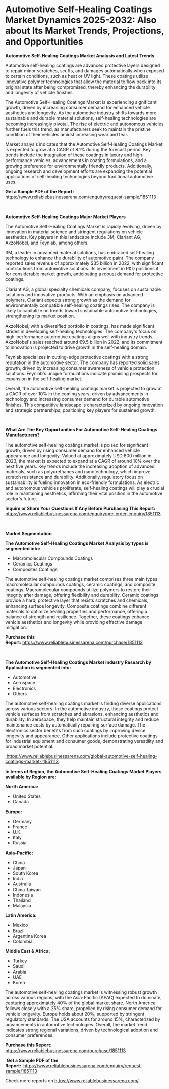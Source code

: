 <p><h1>Automotive Self-Healing Coatings Market Dynamics 2025-2032: Also about Its Market Trends, Projections, and Opportunities</h1></p><p><strong>Automotive Self-Healing Coatings Market Analysis and Latest Trends</strong></p>
<p><p>Automotive self-healing coatings are advanced protective layers designed to repair minor scratches, scuffs, and damages automatically when exposed to certain conditions, such as heat or UV light. These coatings utilize innovative polymer technologies that allow the material to flow back into its original state after being compromised, thereby enhancing the durability and longevity of vehicle finishes. </p><p>The Automotive Self-Healing Coatings Market is experiencing significant growth, driven by increasing consumer demand for enhanced vehicle aesthetics and longevity. As the automotive industry shifts towards more sustainable and durable material solutions, self-healing technologies are becoming increasingly pivotal. The rise of electric and autonomous vehicles further fuels this trend, as manufacturers seek to maintain the pristine condition of their vehicles amidst increasing wear and tear.</p><p>Market analysis indicates that the Automotive Self-Healing Coatings Market is expected to grow at a CAGR of 8.1% during the forecast period. Key trends include the integration of these coatings in luxury and high-performance vehicles, advancements in coating formulations, and a growing preference for environmentally friendly products. Additionally, ongoing research and development efforts are expanding the potential applications of self-healing technologies beyond traditional automotive uses.</p></p>
<p><strong>Get a Sample PDF of the Report:&nbsp;</strong> <a href="https://www.reliablebusinessarena.com/enquiry/request-sample/1851113?utm_campaign=1941&utm_medium=2&utm_source=Github&utm_content=ia&utm_term=07012025&utm_id=automotive-self-healing-coatings">https://www.reliablebusinessarena.com/enquiry/request-sample/1851113</a></p>
<p>&nbsp;</p>
<p><strong>Automotive Self-Healing Coatings Major Market Players</strong></p>
<p><p>The Automotive Self-Healing Coatings Market is rapidly evolving, driven by innovation in material science and stringent regulations on vehicle aesthetics. Key players in this landscape include 3M, Clariant AG, AkzoNobel, and Feynlab, among others.</p><p>3M, a leader in advanced material solutions, has embraced self-healing technology to enhance the durability of automotive paint. The company reported sales revenue of approximately $35 billion in 2022, with significant contributions from automotive solutions. Its investment in R&D positions it for considerable market growth, anticipating a robust demand for protective coatings.</p><p>Clariant AG, a global specialty chemicals company, focuses on sustainable solutions and innovative products. With an emphasis on advanced polymers, Clariant expects strong growth as the demand for environmentally compatible self-healing coatings rises. The company is likely to capitalize on trends toward sustainable automotive technologies, strengthening its market position.</p><p>AkzoNobel, with a diversified portfolio in coatings, has made significant strides in developing self-healing technologies. The company's focus on high-performance automotive coatings aligns well with industry trends. AkzoNobel's sales reached around €9.5 billion in 2022, and its commitment to innovation is projected to drive growth in the self-healing domain.</p><p>Feynlab specializes in cutting-edge protective coatings with a strong reputation in the automotive sector. The company has reported solid sales growth, driven by increasing consumer awareness of vehicle protection solutions. Feynlab's unique formulations indicate promising prospects for expansion in the self-healing market.</p><p>Overall, the automotive self-healing coatings market is projected to grow at a CAGR of over 10% in the coming years, driven by advancements in technology and increasing consumer demand for durable automotive finishes. This competitive landscape is characterized by ongoing innovation and strategic partnerships, positioning key players for sustained growth.</p></p>
<p>&nbsp;</p>
<p><strong>What Are The Key Opportunities For Automotive Self-Healing Coatings Manufacturers?</strong></p>
<p><p>The automotive self-healing coatings market is poised for significant growth, driven by rising consumer demand for enhanced vehicle appearance and longevity. Valued at approximately USD 600 million in 2023, the market is expected to expand at a CAGR of around 10% over the next five years. Key trends include the increasing adoption of advanced materials, such as polyurethanes and nanotechnology, which improve scratch resistance and durability. Additionally, regulatory focus on sustainability is fueling innovation in eco-friendly formulations. As electric and autonomous vehicles proliferate, self-healing coatings will play a crucial role in maintaining aesthetics, affirming their vital position in the automotive sector's future.</p></p>
<p><strong>Inquire or Share Your Questions If Any Before Purchasing This Report:</strong> <a href="https://www.reliablebusinessarena.com/enquiry/pre-order-enquiry/1851113?utm_campaign=1941&utm_medium=2&utm_source=Github&utm_content=ia&utm_term=07012025&utm_id=automotive-self-healing-coatings">https://www.reliablebusinessarena.com/enquiry/pre-order-enquiry/1851113</a></p>
<p>&nbsp;</p>
<p><strong>Market Segmentation</strong></p>
<p><strong>The Automotive Self-Healing Coatings Market Analysis by types is segmented into:</strong></p>
<p><ul><li>Macromolecular Compounds Coatings</li><li>Ceramics Coatings</li><li>Composites Coatings</li></ul></p>
<p><p>The automotive self-healing coatings market comprises three main types: macromolecular compounds coatings, ceramic coatings, and composite coatings. Macromolecular compounds utilize polymers to restore their integrity after damage, offering flexibility and durability. Ceramic coatings provide a hard, protective layer that resists scratches and chemicals, enhancing surface longevity. Composite coatings combine different materials to optimize healing properties and performance, offering a balance of strength and resilience. Together, these coatings enhance vehicle aesthetics and longevity while providing effective damage mitigation.</p></p>
<p><strong>Purchase this Report:&nbsp;</strong><a href="https://www.reliablebusinessarena.com/purchase/1851113?utm_campaign=1941&utm_medium=2&utm_source=Github&utm_content=ia&utm_term=07012025&utm_id=automotive-self-healing-coatings">https://www.reliablebusinessarena.com/purchase/1851113</a></p>
<p>&nbsp;</p>
<p><strong>The Automotive Self-Healing Coatings Market Industry Research by Application is segmented into:</strong></p>
<p><ul><li>Automotive</li><li>Aerospace</li><li>Electronics</li><li>Others</li></ul></p>
<p><p>The automotive self-healing coatings market is finding diverse applications across various sectors. In the automotive industry, these coatings protect vehicle surfaces from scratches and abrasions, enhancing aesthetics and durability. In aerospace, they help maintain structural integrity and reduce maintenance costs by automatically repairing surface damage. The electronics sector benefits from such coatings by improving device longevity and appearance. Other applications include protective coatings for industrial equipment and consumer goods, demonstrating versatility and broad market potential.</p></p>
<p><a href="https://www.reliablebusinessarena.com/global-automotive-self-healing-coatings-market-r1851113?utm_campaign=1941&utm_medium=2&utm_source=Github&utm_content=ia&utm_term=07012025&utm_id=automotive-self-healing-coatings">&nbsp;https://www.reliablebusinessarena.com/global-automotive-self-healing-coatings-market-r1851113</a></p>
<p><strong>In terms of Region, the Automotive Self-Healing Coatings Market Players available by Region are:</strong></p>
<p>
    <p> <strong> North America: </strong>
        <ul>
            <li>United States</li>
            <li>Canada</li>
        </ul>
        </p> 
    <p> <strong> Europe: </strong>
        <ul>
            <li>Germany</li>
            <li>France</li>
            <li>U.K.</li>
            <li>Italy</li>
            <li>Russia</li>
        </ul>
        </p> 
    <p> <strong> Asia-Pacific: </strong>
        <ul>
            <li>China</li>
            <li>Japan</li>
            <li>South Korea</li>
            <li>India</li>
            <li>Australia</li>
            <li>China Taiwan</li>
            <li>Indonesia</li>
            <li>Thailand</li>
            <li>Malaysia</li>
        </ul>
        </p> 
    <p> <strong> Latin America: </strong>
        <ul>
            <li>Mexico</li>
            <li>Brazil</li>
            <li>Argentina Korea</li>
            <li>Colombia</li>
        </ul>
        </p> 
    <p> <strong> Middle East & Africa: </strong>
        <ul>
            <li>Turkey</li>
            <li>Saudi</li>
            <li>Arabia</li>
            <li>UAE</li>
            <li>Korea</li>
        </ul>
    </p>
    </p>
<p><p>The automotive self-healing coatings market is witnessing robust growth across various regions, with the Asia-Pacific (APAC) expected to dominate, capturing approximately 40% of the global market share. North America follows closely with a 25% share, propelled by rising consumer demand for vehicle longevity. Europe holds about 20%, supported by stringent regulatory standards. The USA accounts for around 15%, characterized by advancements in automotive technologies. Overall, the market trend indicates strong regional variations, driven by technological adoption and consumer preferences.</p></p>
<p><strong>Purchase this Report: </strong><a href="https://www.reliablebusinessarena.com/purchase/1851113?utm_campaign=1941&utm_medium=2&utm_source=Github&utm_content=ia&utm_term=07012025&utm_id=automotive-self-healing-coatings">https://www.reliablebusinessarena.com/purchase/1851113</a></p>
<p>&nbsp;<strong>Get a Sample PDF of the Report:&nbsp;&nbsp;</strong><a href="https://www.reliablebusinessarena.com/enquiry/request-sample/1851113?utm_campaign=1941&utm_medium=2&utm_source=Github&utm_content=ia&utm_term=07012025&utm_id=automotive-self-healing-coatings">https://www.reliablebusinessarena.com/enquiry/request-sample/1851113</a></p>
<p><strong></strong></p>
<p>Check more reports on <a href="https://www.reliablebusinessarena.com/?utm_campaign=1941&utm_medium=2&utm_source=Github&utm_content=ia&utm_term=07012025&utm_id=automotive-self-healing-coatings">https://www.reliablebusinessarena.com/</a></p>